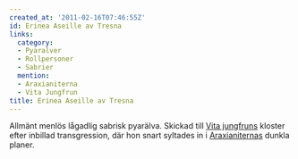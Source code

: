 ```yaml
---
created_at: '2011-02-16T07:46:55Z'
id: Erinea Aseille av Tresna
links:
  category:
  - Pyaralver
  - Rollpersoner
  - Sabrier
  mention:
  - Araxianiterna
  - Vita Jungfrun
title: Erinea Aseille av Tresna
---
```


Allmänt menlös lågadlig sabrisk pyarälva. Skickad till [Vita jungfruns] kloster efter inbillad
transgression, där hon snart syltades in i [Araxianiternas] dunkla planer.

  [Vita jungfruns]: Vita_Jungfrun
  [Araxianiternas]: Araxianiterna